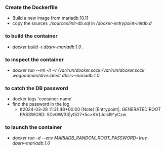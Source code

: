 ### Create the Dockerfile
* Build a new image from mariadb:10.11
* copy the sources <em>./sources/init-db.sql</em> in <em>/docker-entrypoint-initdb.d</em>

   
### to build the container
- <em>docker build -t dbsrv-mariadb:1.0 .</em>

### to inspect the container
- <em>docker run --rm -it -v /var/run/docker.sock:/var/run/docker.sock wagoodman/dive:latest dbsrv-mariadb:1.0</em>

### to catch the DB password
- docker logs 'container-name'
- find the password in the log
    - #2024-03-28 11:31:48+00:00 [Note] [Entrypoint]: GENERATED ROOT PASSWORD: SDv0W/33|yt527*5c>KV{Jdisl9^yCzw

### to launch the container
- <em>docker run -d --env MARIADB_RANDOM_ROOT_PASSWORD=true dbsrv-mariadb:1.0</em>
